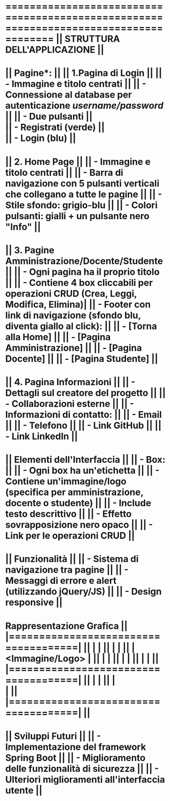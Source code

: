 ======================================================================================
||                         STRUTTURA DELL'APPLICAZIONE                              ||
======================================================================================
|| Pagine*:                                                                         ||
|| 1.Pagina di Login                                                                ||
||  - Immagine e titolo centrati                                                    ||
||	- Connessione al database per autenticazione *username/password*                 ||
||	- Due pulsanti                                                                   ||              
||	  - Registrati (verde)                                                           ||               
||	  - Login (blu)                                                                  ||               
======================================================================================
|| 2. Home Page                                                                     ||
||	- Immagine e titolo centrati                                                    ||
||  - Barra di navigazione con 5 pulsanti verticali che collegano a tutte le pagine ||
||  - Stile sfondo: grigio-blu                                                      ||
||  - Colori pulsanti: gialli + un pulsante nero "Info"                             ||
======================================================================================
|| 3. Pagine Amministrazione/Docente/Studente                                       ||
||   - Ogni pagina ha il proprio titolo                                             ||
||   - Contiene 4 box cliccabili per operazioni CRUD (Crea, Leggi, Modifica, Elimina)|
||   - Footer con link di navigazione (sfondo blu, diventa giallo al click):        ||
||     - [Torna alla Home]                                                          ||
||     - [Pagina Amministrazione]                                                   ||
||     - [Pagina Docente]                                                           ||
||     - [Pagina Studente]                                                          ||
======================================================================================
|| 4. Pagina Informazioni                                                           ||
||  - Dettagli sul creatore del progetto                                            ||
||  - Collaborazioni esterne                                                        ||
||   - Informazioni di contatto:                                                    ||
||     - Email                                                                      ||
||     - Telefono                                                                   ||
||     - Link GitHub                                                                ||
||     - Link LinkedIn                                                              ||
======================================================================================
|| Elementi dell'Interfaccia                                                        ||
|| - Box:                                                                           ||
|| - Ogni box ha un'etichetta                                                       ||
|| - Contiene un'immagine/logo (specifica per amministrazione, docente o studente)  ||
|| - Include testo descrittivo                                                      ||
|| - Effetto sovrapposizione nero opaco                                             ||
|| - Link per le operazioni CRUD                                                    ||
======================================================================================
|| Funzionalità                                                                     ||
|| - Sistema di navigazione tra pagine                                              ||
|| - Messaggi di errore e alert (utilizzando jQuery/JS)                             ||
|| - Design responsive                                                              ||
======================================================================================
 Rappresentazione Grafica                                                           ||
|=====================================|                                             ||
| <Etichetta> |                                                                     ||
| |                                                                                 ||
| <Immagine/Logo> |                                                                 ||
| |                                                                                 ||
| <Operazioni CRUD> |                                                               ||
| |                                                                                 ||
|=====================================|                                             ||
|<Testo Descrittivo> |                                                              ||
|<Footer> |                                                                         ||
|=====================================|                                             ||
======================================================================================
|| Sviluppi Futuri                                                                  ||
|| - Implementazione del framework Spring Boot                                      ||
|| - Miglioramento delle funzionalità di sicurezza                                  ||
|| - Ulteriori miglioramenti all'interfaccia utente                                 ||
======================================================================================
